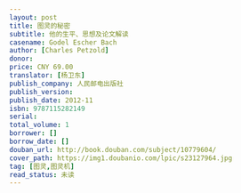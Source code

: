 ```yaml
---
layout: post
title: 图灵的秘密
subtitle: 他的生平、思想及论文解读
casename: Godel Escher Bach
author: [Charles Petzold]
donor: 
price: CNY 69.00
translator: [杨卫东]
publish_company: 人民邮电出版社
publish_version: 
publish_date: 2012-11
isbn: 9787115282149
serial: 
total_volume: 1
borrower: []
borrow_date: []
douban_url: http://book.douban.com/subject/10779604/
cover_path: https://img1.doubanio.com/lpic/s23127964.jpg
tag: [图灵,图灵机]
read_status: 未读
---
```

